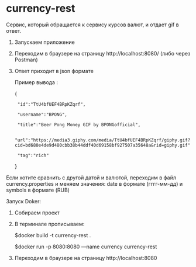 # currency-rest
Cервис, который обращается к сервису курсов валют, и отдает gif в ответ.

1. Запускаем приложение
2. Переходим в браузере на страницу http://localhost:8080/ (либо через Postman)
3. Ответ приходит в json формате 
   
   Пример вывода :
   
      {
      
        "id":"TtU4bfUEF4BRpKZqrf",
        
        "username":"BPONG",
        
        "title":"Beer Pong Money GIF by BPONGofficial",
        
        "url":"https://media3.giphy.com/media/TtU4bfUEF4BRpKZqrf/giphy.gif?cid=bd680e4de9d480cbb38b44ddf40d69158bf927507a35648a&rid=giphy.gif",
        
        "tag":"rich"
        
      } 
      
 Если хотите сравнить с другой датой и валютой, переходим в файл currency.properties и меняем значения: date в формате (гггг-мм-дд) и symbols в формате (RUB)
 
 
 Запуск Doker:
 
 1. Собираем проект 
 2. В терминале прописываем:
 
      $docker build -t currency-rest .
      
      $docker run -p 8080:8080 —name currency currency-rest
 
 3. Переходим в браузере на страницу http://localhost:8080
